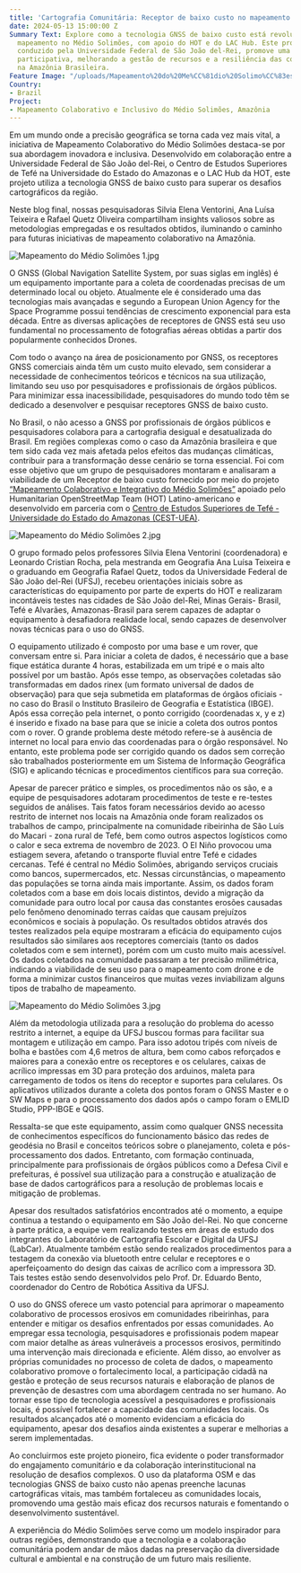 ```yaml
---
title: 'Cartografia Comunitária: Receptor de baixo custo no mapeamento do Médio Solimões'
date: 2024-05-13 15:00:00 Z
Summary Text: Explore como a tecnologia GNSS de baixo custo está revolucionando o
  mapeamento no Médio Solimões, com apoio do HOT e do LAC Hub. Este projeto inovador,
  conduzido pela Universidade Federal de São João del-Rei, promove uma cartografia
  participativa, melhorando a gestão de recursos e a resiliência das comunidades ribeirinhas
  na Amazônia Brasileira.
Feature Image: "/uploads/Mapeamento%20do%20Me%CC%81dio%20Solimo%CC%83es.jpg"
Country:
- Brazil
Project:
- Mapeamento Colaborativo e Inclusivo do Médio Solimões, Amazônia
---
```


Em um mundo onde a precisão geográfica se torna cada vez mais vital, a iniciativa de Mapeamento Colaborativo do Médio Solimões destaca-se por sua abordagem inovadora e inclusiva. Desenvolvido em colaboração entre a Universidade Federal de São João del-Rei, o Centro de Estudos Superiores de Tefé na Universidade do Estado do Amazonas e o LAC Hub da HOT, este projeto utiliza a tecnologia GNSS de baixo custo para superar os desafios cartográficos da região.

Neste blog final, nossas pesquisadoras Silvia Elena Ventorini, Ana Luísa Teixeira e Rafael Quetz Oliveira compartilham insights valiosos sobre as metodologias empregadas e os resultados obtidos, iluminando o caminho para futuras iniciativas de mapeamento colaborativo na Amazônia.

![Mapeamento do Médio Solimões 1.jpg](/uploads/Mapeamento%20do%20Me%CC%81dio%20Solimo%CC%83es%201.jpg)

O GNSS (Global Navigation Satellite System, por suas siglas em inglês) é um equipamento importante para a coleta de coordenadas precisas de um determinado local ou objeto. Atualmente ele é considerado uma das tecnologias mais avançadas e segundo a European Union Agency for the Space Programme possui tendências de crescimento exponencial para esta década. Entre as diversas aplicações de receptores de GNSS está seu uso fundamental no processamento de fotografias aéreas obtidas a partir dos popularmente conhecidos Drones.

Com todo o avanço na área de posicionamento por GNSS, os receptores GNSS comerciais ainda têm um custo muito elevado, sem considerar a necessidade de conhecimentos teóricos e técnicos na sua utilização, limitando seu uso por pesquisadores e profissionais de órgãos públicos. Para minimizar essa inacessibilidade, pesquisadores do mundo todo têm se dedicado a desenvolver e pesquisar receptores GNSS de baixo custo.

No Brasil, o não acesso a GNSS por profissionais de órgãos públicos e pesquisadores colabora para a cartografia desigual e desatualizada do Brasil. Em regiões complexas como o caso da Amazônia brasileira e que tem sido cada vez mais afetada pelos efeitos das mudanças climáticas, contribuir para a transformação desse cenário se torna essencial. Foi com esse objetivo que um grupo de pesquisadores montaram e analisaram a viabilidade de um Receptor de baixo custo fornecido por meio do projeto [“Mapeamento Colaborativo e Integrativo do Médio Solimões”](https://www.hotosm.org/projects/collaborative-and-inclusive-mapping-of-the-middle-solimoes/) apoiado pelo Humanitarian OpenStreetMap Team (HOT) Latino-americano e desenvolvido em parceria com o [Centro de Estudos Superiores de Tefé - Universidade do Estado do Amazonas (CEST-UEA)](https://avauea.uea.edu.br/course/index.php?categoryid=210).

![Mapeamento do Médio Solimões 2.jpg](/uploads/Mapeamento%20do%20Me%CC%81dio%20Solimo%CC%83es%202.jpg)

O grupo formado pelos professores Silvia Elena Ventorini (coordenadora) e Leonardo Cristian Rocha, pela mestranda em Geografia Ana Luísa Teixeira e o graduando em Geografia Rafael Quetz, todos da Universidade Federal de São João del-Rei (UFSJ), recebeu orientações iniciais sobre as características do equipamento por parte de experts do HOT e realizaram incontáveis testes nas cidades de São João del-Rei, Minas Gerais- Brasil, Tefé e Alvarães, Amazonas-Brasil para serem capazes de adaptar o equipamento à desafiadora realidade local, sendo capazes de desenvolver novas técnicas para o uso do GNSS.

O equipamento utilizado é composto por uma base e um rover, que conversam entre si. Para iniciar a coleta de dados, é necessário que a base fique estática durante 4 horas, estabilizada em um tripé e o mais alto possível por um bastão. Após esse tempo, as observações coletadas são transformadas em dados rinex (um formato universal de dados de observação) para que seja submetida em plataformas de órgãos oficiais - no caso do Brasil o Instituto Brasileiro de Geografia e Estatística (IBGE). Após essa correção pela internet, o ponto corrigido (coordenadas x, y e z) é inserido e fixado na base para que se inicie a coleta dos outros pontos com o rover. O grande problema deste método refere-se à ausência de internet no local para envio das coordenadas para o órgão responsável. No entanto, este problema pode ser corrigido quando os dados sem correção são trabalhados posteriormente em um Sistema de Informação Geográfica (SIG) e aplicando técnicas e procedimentos científicos para sua correção.

Apesar de parecer prático e simples, os procedimentos não os são, e a equipe de pesquisadores adotaram procedimentos de teste e re-testes seguidos de análises. Tais fatos foram necessários devido ao acesso restrito de internet nos locais na Amazônia onde foram realizados os trabalhos de campo, principalmente na comunidade ribeirinha de São Luís do Macari - zona rural de Tefé, bem como outros aspectos logísticos como o calor e seca extrema de novembro de 2023. O El Niño provocou uma estiagem severa, afetando o transporte fluvial entre Tefé e cidades cercanas. Tefé é central no Médio Solimões, abrigando serviços cruciais como bancos, supermercados, etc. Nessas circunstâncias, o mapeamento das populações se torna ainda mais importante. Assim, os dados foram coletados com a base em dois locais distintos, devido a migração da comunidade para outro local por causa das constantes erosões causadas pelo fenômeno denominado terras caídas que causam prejuízos econômicos e sociais à população. Os resultados obtidos através dos testes realizados pela equipe mostraram a eficácia do equipamento cujos resultados são similares aos receptores comerciais (tanto os dados coletados com e sem internet), porém com um custo muito mais acessível. Os dados coletados na comunidade passaram a ter precisão milimétrica, indicando a viabilidade de seu uso para o mapeamento com drone e de forma a minimizar custos financeiros que muitas vezes inviabilizam alguns tipos de trabalho de mapeamento.

![Mapeamento do Médio Solimões 3.jpg](/uploads/Mapeamento%20do%20Me%CC%81dio%20Solimo%CC%83es%203.jpg)

Além da metodologia utilizada para a resolução do problema do acesso restrito a internet, a equipe da UFSJ buscou formas para facilitar sua montagem e utilização em campo. Para isso adotou tripés com níveis de bolha e bastões com 4,6 metros de altura, bem como cabos reforçados e maiores para a conexão entre os receptores e os celulares, caixas de acrílico impressas em 3D para proteção dos arduinos, maleta para carregamento de todos os itens do receptor e suportes para celulares. Os aplicativos utilizados durante a coleta dos pontos foram o GNSS Master e o SW Maps e para o processamento dos dados após o campo foram o EMLID Studio, PPP-IBGE e QGIS.

Ressalta-se que este equipamento, assim como qualquer GNSS necessita de conhecimentos específicos do funcionamento básico das redes de geodésia no Brasil e conceitos teóricos sobre o planejamento, coleta e pós-processamento dos dados. Entretanto, com formação continuada, principalmente para profissionais de órgãos públicos como a Defesa Civil e prefeituras, é possível sua utilização para a construção e atualização de base de dados cartográficos para a resolução de problemas locais e mitigação de problemas.

Apesar dos resultados satisfatórios encontrados até o momento, a equipe continua a testando o equipamento em São João del-Rei. No que concerne à parte prática, a equipe vem realizando testes em áreas de estudo dos integrantes do Laboratório de Cartografia Escolar e Digital da UFSJ (LabCar). Atualmente também estão sendo realizados procedimentos para a testagem da conexão via bluetooth entre celular e receptores e o aperfeiçoamento do design das caixas de acrílico com a impressora 3D. Tais testes estão sendo desenvolvidos pelo Prof. Dr. Eduardo Bento, coordenador do Centro de Robótica Assitiva da UFSJ.

O uso do GNSS oferece um vasto potencial para aprimorar o mapeamento colaborativo de processos erosivos em  comunidades ribeirinhas, para entender e mitigar os desafios enfrentados por essas comunidades. Ao empregar essa tecnologia,  pesquisadores e profissionais podem mapear com maior detalhe as áreas vulneráveis a processos erosivos, permitindo uma intervenção mais direcionada e eficiente. Além disso, ao envolver as próprias comunidades no processo de coleta de dados, o mapeamento colaborativo promove o fortalecimento local, a participação cidadã na gestão e proteção de seus recursos naturais e elaboração de planos de prevenção de desastres com uma abordagem centrada no ser humano. Ao tornar esse tipo de tecnologia acessível a pesquisadores e profissionais locais, é possível fortalecer a capacidade das comunidades locais. Os resultados alcançados até o momento evidenciam a eficácia do equipamento, apesar dos desafios ainda existentes a superar e melhorias a serem implementadas.

Ao concluirmos este projeto pioneiro, fica evidente o poder transformador do engajamento comunitário e da colaboração interinstitucional na resolução de desafios complexos. O uso da plataforma OSM e das tecnologias GNSS de baixo custo não apenas preenche lacunas cartográficas vitais, mas também fortaleceu as comunidades locais, promovendo uma gestão mais eficaz dos recursos naturais e fomentando o desenvolvimento sustentável. 

A experiência do Médio Solimões serve como um modelo inspirador para outras regiões, demonstrando que a tecnologia e a colaboração comunitária podem andar de mãos dadas na preservação da diversidade cultural e ambiental e na construção de um futuro mais resiliente.